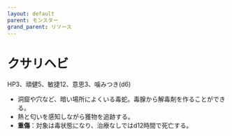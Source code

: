 ```yaml
---
layout: default
parent: モンスター
grand_parent: リソース
---
```


# クサリヘビ

HP3、頑健5、敏捷12、意思3、噛みつき(d6)

- 洞窟や穴など、暗い場所によくいる毒蛇。毒腺から解毒剤を作ることができる。
- 熱と匂いを感知しながら獲物を追跡する。
- **重傷**：対象は毒状態になり、治療なしではd12時間で死亡する。
